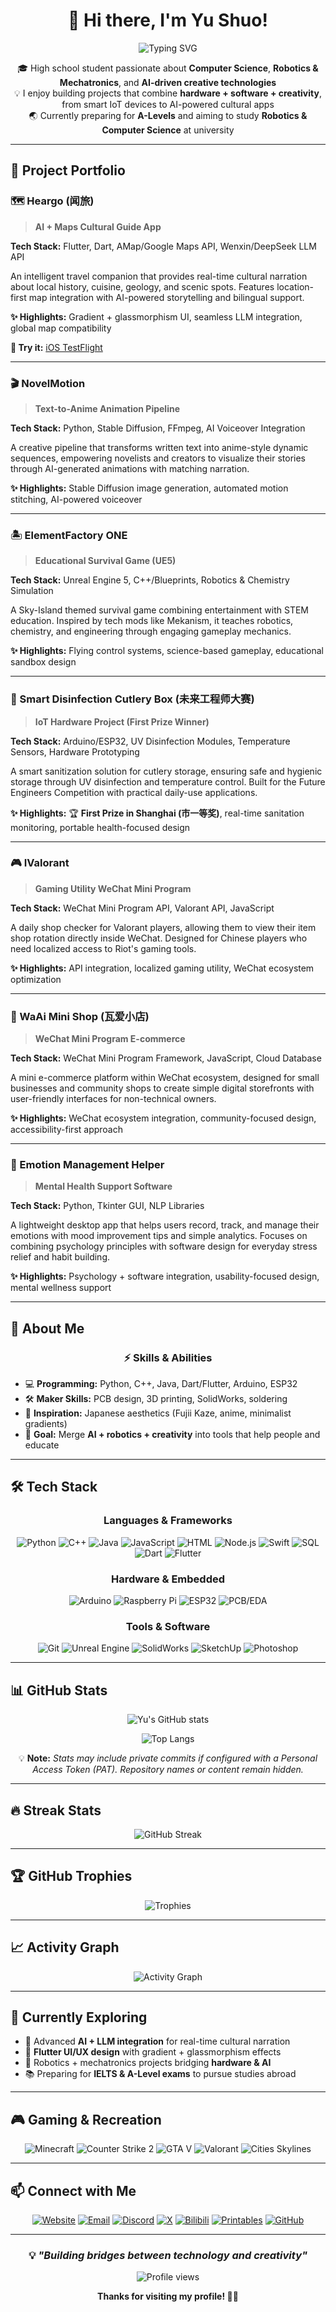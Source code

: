 <div align="center">

# 👋 Hi there, I'm Yu Shuo!

<img src="https://readme-typing-svg.herokuapp.com?font=Fira+Code&pause=1000&color=2196F3&center=true&vCenter=true&width=500&lines=High+school+Computer+Science+enthusiast;Passionate+about+AI+%26+Robotics;Building+creative+tech+solutions;Preparing+for+A-Levels+%26+university" alt="Typing SVG" />

</div>

<div align="center">

🎓 High school student passionate about **Computer Science**, **Robotics & Mechatronics**, and **AI-driven creative technologies**  
💡 I enjoy building projects that combine **hardware + software + creativity**, from smart IoT devices to AI-powered cultural apps  
🌏 Currently preparing for **A-Levels** and aiming to study **Robotics & Computer Science** at university  

</div>

---

## 🚀 Project Portfolio

### 🗺️ Heargo (闻旅)
> **AI + Maps Cultural Guide App**

**Tech Stack:** Flutter, Dart, AMap/Google Maps API, Wenxin/DeepSeek LLM API

An intelligent travel companion that provides real-time cultural narration about local history, cuisine, geology, and scenic spots. Features location-first map integration with AI-powered storytelling and bilingual support.

**✨ Highlights:** Gradient + glassmorphism UI, seamless LLM integration, global map compatibility

**📱 Try it:** [iOS TestFlight](https://testflight.apple.com/join/RpsxBU7E)

---

### 🎬 NovelMotion
> **Text-to-Anime Animation Pipeline**

**Tech Stack:** Python, Stable Diffusion, FFmpeg, AI Voiceover Integration

A creative pipeline that transforms written text into anime-style dynamic sequences, empowering novelists and creators to visualize their stories through AI-generated animations with matching narration.

**✨ Highlights:** Stable Diffusion image generation, automated motion stitching, AI-powered voiceover

---

### 🏝️ ElementFactory ONE
> **Educational Survival Game (UE5)**

**Tech Stack:** Unreal Engine 5, C++/Blueprints, Robotics & Chemistry Simulation

A Sky-Island themed survival game combining entertainment with STEM education. Inspired by tech mods like Mekanism, it teaches robotics, chemistry, and engineering through engaging gameplay mechanics.

**✨ Highlights:** Flying control systems, science-based gameplay, educational sandbox design

---

### 🧼 Smart Disinfection Cutlery Box (未来工程师大赛)
> **IoT Hardware Project (First Prize Winner)**

**Tech Stack:** Arduino/ESP32, UV Disinfection Modules, Temperature Sensors, Hardware Prototyping

A smart sanitization solution for cutlery storage, ensuring safe and hygienic storage through UV disinfection and temperature control. Built for the Future Engineers Competition with practical daily-use applications.

**✨ Highlights:** 🏆 **First Prize in Shanghai (市一等奖)**, real-time sanitation monitoring, portable health-focused design

---

### 🎮 IValorant
> **Gaming Utility WeChat Mini Program**

**Tech Stack:** WeChat Mini Program API, Valorant API, JavaScript

A daily shop checker for Valorant players, allowing them to view their item shop rotation directly inside WeChat. Designed for Chinese players who need localized access to Riot's gaming tools.

**✨ Highlights:** API integration, localized gaming utility, WeChat ecosystem optimization

---

### 🛒 WaAi Mini Shop (瓦爱小店)
> **WeChat Mini Program E-commerce**

**Tech Stack:** WeChat Mini Program Framework, JavaScript, Cloud Database

A mini e-commerce platform within WeChat ecosystem, designed for small businesses and community shops to create simple digital storefronts with user-friendly interfaces for non-technical owners.

**✨ Highlights:** WeChat ecosystem integration, community-focused design, accessibility-first approach

---

### 🙂 Emotion Management Helper
> **Mental Health Support Software**

**Tech Stack:** Python, Tkinter GUI, NLP Libraries

A lightweight desktop app that helps users record, track, and manage their emotions with mood improvement tips and simple analytics. Focuses on combining psychology principles with software design for everyday stress relief and habit building.

**✨ Highlights:** Psychology + software integration, usability-focused design, mental wellness support

---

## 🚀 About Me

<div align="center">

### ⚡ Skills & Abilities

</div>

- 💻 **Programming:** Python, C++, Java, Dart/Flutter, Arduino, ESP32
- 🛠️ **Maker Skills:** PCB design, 3D printing, SolidWorks, soldering
- 🎨 **Inspiration:** Japanese aesthetics (Fujii Kaze, anime, minimalist gradients)
- 🎯 **Goal:** Merge **AI + robotics + creativity** into tools that help people and educate  

---

## 🛠️ Tech Stack

<div align="center">

### Languages & Frameworks
![Python](https://img.shields.io/badge/-Python-3776AB?style=flat-square&logo=python&logoColor=white)
![C++](https://img.shields.io/badge/-C++-00599C?style=flat-square&logo=c%2B%2B&logoColor=white)
![Java](https://img.shields.io/badge/-Java-007396?style=flat-square&logo=java&logoColor=white)
![JavaScript](https://img.shields.io/badge/-JavaScript-F7DF1E?style=flat-square&logo=javascript&logoColor=black)
![HTML](https://img.shields.io/badge/-HTML5-E34F26?style=flat-square&logo=html5&logoColor=white)
![Node.js](https://img.shields.io/badge/-Node.js-339933?style=flat-square&logo=node.js&logoColor=white)
![Swift](https://img.shields.io/badge/-Swift-FA7343?style=flat-square&logo=swift&logoColor=white)
![SQL](https://img.shields.io/badge/-SQL-4479A1?style=flat-square&logo=mysql&logoColor=white)
![Dart](https://img.shields.io/badge/-Dart-0175C2?style=flat-square&logo=dart&logoColor=white)
![Flutter](https://img.shields.io/badge/-Flutter-02569B?style=flat-square&logo=flutter&logoColor=white)

### Hardware & Embedded
![Arduino](https://img.shields.io/badge/-Arduino-00979D?style=flat-square&logo=arduino&logoColor=white)
![Raspberry Pi](https://img.shields.io/badge/-Raspberry%20Pi-A22846?style=flat-square&logo=raspberrypi&logoColor=white)
![ESP32](https://img.shields.io/badge/-ESP32-000000?style=flat-square&logo=espressif&logoColor=white)
![PCB/EDA](https://img.shields.io/badge/-PCB%2FEDA-00796B?style=flat-square&logo=circuitverse&logoColor=white)

### Tools & Software
![Git](https://img.shields.io/badge/-Git-F05032?style=flat-square&logo=git&logoColor=white)
![Unreal Engine](https://img.shields.io/badge/-Unreal%20Engine-313131?style=flat-square&logo=unrealengine&logoColor=white)
![SolidWorks](https://img.shields.io/badge/-SolidWorks-E2231A?style=flat-square&logo=dassaultsystemes&logoColor=white)
![SketchUp](https://img.shields.io/badge/-SketchUp-005F9E?style=flat-square&logo=sketchup&logoColor=white)
![Photoshop](https://img.shields.io/badge/-Photoshop-31A8FF?style=flat-square&logo=adobephotoshop&logoColor=white)

</div>

---

## 📊 GitHub Stats

<div align="center">

![Yu's GitHub stats](https://stats-bailuer.vercel.app/api?username=Bailuer&show_icons=true&theme=tokyonight&count_private=true&cache_seconds=1800&v=12)  

![Top Langs](https://stats-bailuer.vercel.app/api/top-langs/?username=Bailuer&layout=compact&langs_count=8&theme=tokyonight&cache_seconds=1800&v=12)

</div>

<div align="center">

💡 **Note:** *Stats may include private commits if configured with a Personal Access Token (PAT). Repository names or content remain hidden.*  

</div>

---

## 🔥 Streak Stats

<div align="center">

![GitHub Streak](https://streak-stats.demolab.com?user=Bailuer&theme=tokyonight&v=12)

</div>

---

## 🏆 GitHub Trophies

<div align="center">

![Trophies](https://github-profile-trophy.vercel.app/?username=Bailuer&theme=tokyonight&no-frame=false&no-bg=true&margin-w=4&v=12)

</div>

---

## 📈 Activity Graph

<div align="center">

![Activity Graph](https://github-readme-activity-graph.vercel.app/graph?username=Bailuer&theme=tokyo-night&v=12)

</div>

---

## 🌱 Currently Exploring

- 🤖 Advanced **AI + LLM integration** for real-time cultural narration
- 🎨 **Flutter UI/UX design** with gradient + glassmorphism effects
- 🔧 Robotics + mechatronics projects bridging **hardware & AI**
- 📚 Preparing for **IELTS & A-Level exams** to pursue studies abroad

---

## 🎮 Gaming & Recreation

<div align="center">

![Minecraft](https://img.shields.io/badge/-Minecraft-62B47A?style=flat-square&logo=minecraft&logoColor=white)
![Counter Strike 2](https://img.shields.io/badge/-Counter%20Strike%202-FF6C2C?style=flat-square&logo=counter-strike&logoColor=white)
![GTA V](https://img.shields.io/badge/-Grand%20Theft%20Auto%20V-000000?style=flat-square&logo=rockstargames&logoColor=white)
![Valorant](https://img.shields.io/badge/-Valorant-FF4454?style=flat-square&logo=valorant&logoColor=white)
![Cities Skylines](https://img.shields.io/badge/-Cities%20Skylines-2E8B57?style=flat-square&logo=cities-skylines&logoColor=white)

</div>

---

## 📫 Connect with Me

<div align="center">

[![Website](https://img.shields.io/badge/-Website-FF5722?style=for-the-badge&logo=google-chrome&logoColor=white)](https://sanomachine.com)
[![Email](https://img.shields.io/badge/-Email-D14836?style=for-the-badge&logo=gmail&logoColor=white)](mailto:Bailueryu@gmail.com)
[![Discord](https://img.shields.io/badge/-Discord-5865F2?style=for-the-badge&logo=discord&logoColor=white)](https://discord.com/users/Bailueryu#7210)
[![X](https://img.shields.io/badge/-X-000000?style=for-the-badge&logo=x&logoColor=white)](https://x.com/BailuerYu)
[![Bilibili](https://img.shields.io/badge/-Bilibili-00A1D6?style=for-the-badge&logo=bilibili&logoColor=white)](https://space.bilibili.com/108892182)
[![Printables](https://img.shields.io/badge/-Printables-FF6600?style=for-the-badge&logo=3dprinter&logoColor=white)](https://www.printables.com/@ShuoYu_1320812)
[![GitHub](https://img.shields.io/badge/-GitHub-181717?style=for-the-badge&logo=github&logoColor=white)](https://github.com/Bailuer)  

</div>

---

<div align="center">

### 💡 *"Building bridges between technology and creativity"*

<img src="https://komarev.com/ghpvc/?username=Bailuer&label=Profile%20views&color=0e75b6&style=flat&v=12" alt="Profile views" />

**Thanks for visiting my profile! 🚀✨**

</div>
